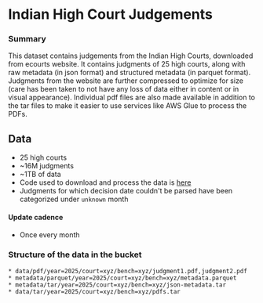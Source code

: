 # Indian High Court Judgements

### Summary
This dataset contains judgements from the Indian High Courts, downloaded from ecourts website. It contains judgments of 25 high courts, along with raw metadata (in json format) and structured metadata (in parquet format). Judgments from the website are further compressed to optimize for size (care has been taken to not have any loss of data either in content or in visual appearance). Individual pdf files are also made available in addition to the tar files to make it easier to use services like AWS Glue to process the PDFs.

## Data
 * 25 high courts
 * ~16M judgments
 * ~1TB of data
 * Code used to download and process the data is [here](https://github.com/vanga/indian-high-court-judgments)
 * Judgments for which decision date couldn't be parsed have been categorized under `unknown` month

#### Update cadence
 * Once every month

### Structure of the data in the bucket
    * data/pdf/year=2025/court=xyz/bench=xyz/judgment1.pdf,judgment2.pdf
    * metadata/parquet/year=2025/court=xyz/bench=xyz/metadata.parquet
    * metadata/tar/year=2025/court=xyz/bench=xyz/json-metadata.tar
    * data/tar/year=2025/court=xyz/bench=xyz/pdfs.tar
